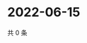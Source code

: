 # 2022-06-15

共 0 条

<!-- BEGIN WEIBO -->
<!-- 最后更新时间 Wed Jun 15 2022 11:38:51 GMT+0800 (China Standard Time) -->

<!-- END WEIBO -->
